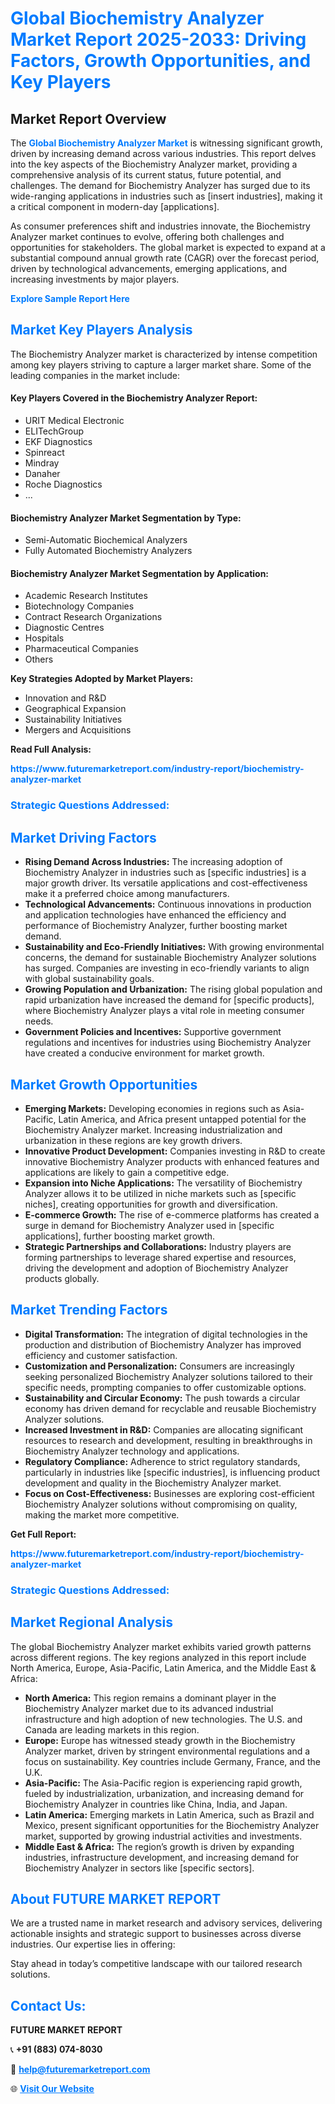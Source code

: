 <h1 style="color: #007BFF;">Global Biochemistry Analyzer Market Report 2025-2033: Driving Factors, Growth Opportunities, and Key Players</h1>

<section id="overview">
<h2>Market Report Overview</h2>
<p>The <a href="https://www.futuremarketreport.com/industry-report/biochemistry-analyzer-market" style="color: #007BFF; text-decoration: none;"><strong>Global Biochemistry Analyzer Market</strong></a> is witnessing significant growth, driven by increasing demand across various industries. This report delves into the key aspects of the Biochemistry Analyzer market, providing a comprehensive analysis of its current status, future potential, and challenges. The demand for Biochemistry Analyzer has surged due to its wide-ranging applications in industries such as [insert industries], making it a critical component in modern-day [applications].</p>
<p>As consumer preferences shift and industries innovate, the Biochemistry Analyzer market continues to evolve, offering both challenges and opportunities for stakeholders. The global market is expected to expand at a substantial compound annual growth rate (CAGR) over the forecast period, driven by technological advancements, emerging applications, and increasing investments by major players.</p>
</section>

<section id="overview">
<p><a href="https://www.futuremarketreport.com/request-sample/reportId=106359" style="color: #007BFF; text-decoration: none;"><strong>Explore Sample Report Here</strong></a></p>
</section>

<section id="key-players">
<h2 style="color: #007BFF;">Market Key Players Analysis</h2>
<p>The Biochemistry Analyzer market is characterized by intense competition among key players striving to capture a larger market share. Some of the leading companies in the market include:</p>
<h4>Key Players Covered in the Biochemistry Analyzer Report:</h4>
<ul><li>URIT Medical Electronic</li><li>ELITechGroup</li><li>EKF Diagnostics</li><li>Spinreact</li><li>Mindray</li><li>Danaher</li><li>Roche Diagnostics</li><li>...</li></ul>
<h4>Biochemistry Analyzer Market Segmentation by Type:</h4>
<ul><li>Semi-Automatic Biochemical Analyzers</li><li>Fully Automated Biochemistry Analyzers</li></ul>

<h4>Biochemistry Analyzer Market Segmentation by Application:</h4>
<ul><li>Academic Research Institutes</li><li>Biotechnology Companies</li><li>Contract Research Organizations</li><li>Diagnostic Centres</li><li>Hospitals</li><li>Pharmaceutical Companies</li><li>Others</li></ul>
<p><strong>Key Strategies Adopted by Market Players:</strong></p>
<ul>
<li>Innovation and R&D</li>
<li>Geographical Expansion</li>
<li>Sustainability Initiatives</li>
<li>Mergers and Acquisitions</li>
</ul>
</section>

<section>
<p><strong>Read Full Analysis: </strong></p><a href="https://www.futuremarketreport.com/industry-report/biochemistry-analyzer-market" style="color: #007BFF; text-decoration: none;"><strong>https://www.futuremarketreport.com/industry-report/biochemistry-analyzer-market</strong></a>
<h3 style="color: #007BFF;">Strategic Questions Addressed:</h3>
</section>

<section id="driving-factors">
<h2 style="color: #007BFF;">Market Driving Factors</h2>
<ul>
<li><strong>Rising Demand Across Industries:</strong> The increasing adoption of Biochemistry Analyzer in industries such as [specific industries] is a major growth driver. Its versatile applications and cost-effectiveness make it a preferred choice among manufacturers.</li>
<li><strong>Technological Advancements:</strong> Continuous innovations in production and application technologies have enhanced the efficiency and performance of Biochemistry Analyzer, further boosting market demand.</li>
<li><strong>Sustainability and Eco-Friendly Initiatives:</strong> With growing environmental concerns, the demand for sustainable Biochemistry Analyzer solutions has surged. Companies are investing in eco-friendly variants to align with global sustainability goals.</li>
<li><strong>Growing Population and Urbanization:</strong> The rising global population and rapid urbanization have increased the demand for [specific products], where Biochemistry Analyzer plays a vital role in meeting consumer needs.</li>
<li><strong>Government Policies and Incentives:</strong> Supportive government regulations and incentives for industries using Biochemistry Analyzer have created a conducive environment for market growth.</li>
</ul>
</section>

<section id="growth-opportunities">
<h2 style="color: #007BFF;">Market Growth Opportunities</h2>
<ul>
<li><strong>Emerging Markets:</strong> Developing economies in regions such as Asia-Pacific, Latin America, and Africa present untapped potential for the Biochemistry Analyzer market. Increasing industrialization and urbanization in these regions are key growth drivers.</li>
<li><strong>Innovative Product Development:</strong> Companies investing in R&D to create innovative Biochemistry Analyzer products with enhanced features and applications are likely to gain a competitive edge.</li>
<li><strong>Expansion into Niche Applications:</strong> The versatility of Biochemistry Analyzer allows it to be utilized in niche markets such as [specific niches], creating opportunities for growth and diversification.</li>
<li><strong>E-commerce Growth:</strong> The rise of e-commerce platforms has created a surge in demand for Biochemistry Analyzer used in [specific applications], further boosting market growth.</li>
<li><strong>Strategic Partnerships and Collaborations:</strong> Industry players are forming partnerships to leverage shared expertise and resources, driving the development and adoption of Biochemistry Analyzer products globally.</li>
</ul>
</section>

<section id="trending-factors">
<h2 style="color: #007BFF;">Market Trending Factors</h2>
<ul>
<li><strong>Digital Transformation:</strong> The integration of digital technologies in the production and distribution of Biochemistry Analyzer has improved efficiency and customer satisfaction.</li>
<li><strong>Customization and Personalization:</strong> Consumers are increasingly seeking personalized Biochemistry Analyzer solutions tailored to their specific needs, prompting companies to offer customizable options.</li>
<li><strong>Sustainability and Circular Economy:</strong> The push towards a circular economy has driven demand for recyclable and reusable Biochemistry Analyzer solutions.</li>
<li><strong>Increased Investment in R&D:</strong> Companies are allocating significant resources to research and development, resulting in breakthroughs in Biochemistry Analyzer technology and applications.</li>
<li><strong>Regulatory Compliance:</strong> Adherence to strict regulatory standards, particularly in industries like [specific industries], is influencing product development and quality in the Biochemistry Analyzer market.</li>
<li><strong>Focus on Cost-Effectiveness:</strong> Businesses are exploring cost-efficient Biochemistry Analyzer solutions without compromising on quality, making the market more competitive.</li>
</ul>
</section>

<section>
<p><strong>Get Full Report: </strong></p><a href="https://www.futuremarketreport.com/industry-report/biochemistry-analyzer-market" style="color: #007BFF; text-decoration: none;"><strong>https://www.futuremarketreport.com/industry-report/biochemistry-analyzer-market</strong></a>
<h3 style="color: #007BFF;">Strategic Questions Addressed:</h3>
</section>


<section id="regional-analysis">
<h2 style="color: #007BFF;">Market Regional Analysis</h2>
<p>The global Biochemistry Analyzer market exhibits varied growth patterns across different regions. The key regions analyzed in this report include North America, Europe, Asia-Pacific, Latin America, and the Middle East & Africa:</p>
<ul>
<li><strong>North America:</strong> This region remains a dominant player in the Biochemistry Analyzer market due to its advanced industrial infrastructure and high adoption of new technologies. The U.S. and Canada are leading markets in this region.</li>
<li><strong>Europe:</strong> Europe has witnessed steady growth in the Biochemistry Analyzer market, driven by stringent environmental regulations and a focus on sustainability. Key countries include Germany, France, and the U.K.</li>
<li><strong>Asia-Pacific:</strong> The Asia-Pacific region is experiencing rapid growth, fueled by industrialization, urbanization, and increasing demand for Biochemistry Analyzer in countries like China, India, and Japan.</li>
<li><strong>Latin America:</strong> Emerging markets in Latin America, such as Brazil and Mexico, present significant opportunities for the Biochemistry Analyzer market, supported by growing industrial activities and investments.</li>
<li><strong>Middle East & Africa:</strong> The region’s growth is driven by expanding industries, infrastructure development, and increasing demand for Biochemistry Analyzer in sectors like [specific sectors].</li>
</ul>
</section>

<footer>
<h2 style="color: #007BFF;">About FUTURE MARKET REPORT</h2>
<p>We are a trusted name in market research and advisory services, delivering actionable insights and strategic support to businesses across diverse industries. Our expertise lies in offering:</p>

<p>Stay ahead in today’s competitive landscape with our tailored research solutions.</p>

<h2 style="color: #007BFF;">Contact Us:</h2>
<p><strong>FUTURE MARKET REPORT</strong></p>
<p>📞 <strong>+91 (883) 074-8030</strong></p>
<p>📧 <strong><a href="mailto:help@futuremarketreport.com" style="color: #007BFF;">help@futuremarketreport.com</a></strong></p>
<p>🌐 <strong><a href="https://www.futuremarketreport.com/" style="color: #007BFF;">Visit Our Website</a></strong></p>
</footer>
